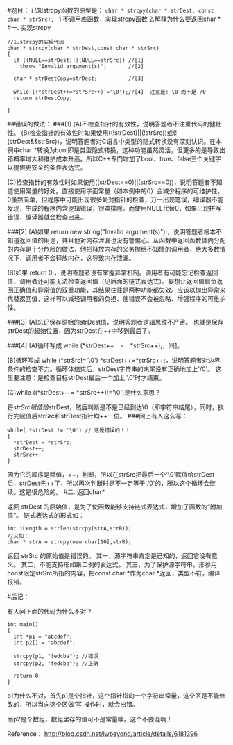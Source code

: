 #题目：
已知strcpy函数的原型是： 
`char * strcpy(char * strDest, const char * strSrc); `
1.不调用库函数，实现strcpy函数
2.解释为什么要返回char *
#一. 实现strcpy
```
//1.strcpy的实现代码     
char * strcpy(char * strDest,const char * strSrc)    
{    
  if ((NULL==strDest)||(NULL==strSrc)) //[1]    
    throw "Invalid argument(s)";       //[2]    
    
  char * strDestCopy=strDest;          //[3]    
    
  while ((*strDest++=*strSrc++)!='\0');//[4]  注意是: \0 而不是 /0   
  return strDestCopy;    
    
}  
```
##错误的做法： 
###[1]
(A)不检查指针的有效性，说明答题者不注重代码的健壮性。 
(B)检查指针的有效性时如果使用((!strDest)||(!strSrc))或(!(strDest&&strSrc))，说明答题者对C语言中类型的隐式转换没有深刻认识。在本例中char *转换为bool即是类型隐式转换，这种功能虽然灵活，但更多的是导致出错概率增大和维护成本升高。所以C++专门增加了bool、true、false三个关键字以提供更安全的条件表达式。 

(C)检查指针的有效性时如果使用((strDest==0)||(strSrc==0))，说明答题者不知道使用常量的好处。直接使用字面常量（如本例中的0）会减少程序的可维护性。0虽然简单，但程序中可能出现很多处对指针的检查，万一出现笔误，编译器不能发现，生成的程序内含逻辑错误，很难排除。而使用NULL代替0，如果出现拼写错误，编译器就会检查出来。 


###[2]
(A)如果 return new string("Invalid argument(s)");，说明答题者根本不知道返回值的用途，并且他对内存泄漏也没有警惕心。从函数中返回函数体内分配的内存是十分危险的做法，他把释放内存的义务抛给不知情的调用者，绝大多数情况下，调用者不会释放内存，这导致内存泄漏。 

(B)如果 return 0;，说明答题者没有掌握异常机制。调用者有可能忘记检查返回值，调用者还可能无法检查返回值（见后面的链式表达式）。妄想让返回值肩负返回正确值和异常值的双重功能，其结果往往是两种功能都失效。应该以抛出异常来代替返回值，这样可以减轻调用者的负担、使错误不会被忽略、增强程序的可维护性。


###[3]
(A)忘记保存原始的strDest值，说明答题者逻辑思维不严密。 也就是保存strDest的起始位置，因为strDest在++中移到最后了。


###[4]
(A)循环写成 while (*strDest++　=　*strSrc++);，同[1](B)。 

(B)循环写成 while (*strSrc!='\0') *strDest++=*strSrc++;，说明答题者对边界条件的检查不力。循环体结束后，strDest字符串的末尾没有正确地加上'/0'。 这里要注意：是检查目标strDest最后一个加上'\0'时才结束。

(C)while ((*strDest++ = *strSrc++)!='\0')是什么意思？

将*strSrc赋值给*strDest，然后判断是不是已经到达\0（即字符串结尾），同时，执行完赋值后strSrc和strDest指针均++一位。
###网上有人这么写：
```
while( *strDest != '\0') // 这是错误的！！    
{    
  *strDest = *strSrc;    
  strDest++;    
  strSrc++;    
}
```   
因为它的顺序是赋值，++，判断，所以在strSrc把最后一个'\0'赋值给strDest后，strDest先++了，所以再次判断时是不一定等于'/0'的，所以这个循环会继续。这是很危险的。
#二. 返回char*

返回 strDest 的原始值，是为了使函数能够支持链式表达式，增加了函数的“附加值”。
链式表达式的形式如：
``` 
int iLength = strlen(strcpy(strA,strB));  
//又如：  
char * strA = strcpy(new char[10],strB);   
```
返回 strSrc 的原始值是错误的。
其一，源字符串肯定是已知的，返回它没有意义。
其二，不能支持形如第二例的表达式。
其三，为了保护源字符串，形参用const限定strSrc所指的内容，把const char *作为char *返回，类型不符，编译报错。

#后记：

有人问下面的代码为什么不对？

```
int main()  
{  
  int *p1 = "abcdef";  
  int p2[] = "abcdef";  
  
  strcpy(p1, "fedcba"); //错误  
  strcpy(p2, "fedcba"); //正确  
  
  return 0;  
}  
```
p1为什么不对，首先p1是个指针，这个指针指向一个字符串常量，这个区是不能修改的，所以当向这个区做'写'操作时，就会出错。

而p2是个数组，数组里存的值可不是常量噢。这个不要混啊！

Reference：
http://blog.csdn.net/lwbeyond/article/details/6181396